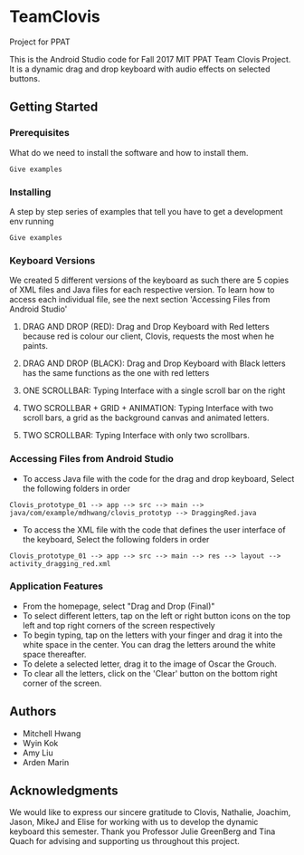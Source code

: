 # TeamClovis
Project for PPAT

This is the Android Studio code for Fall 2017 MIT PPAT Team Clovis Project. It is a dynamic drag and drop keyboard with audio effects on selected buttons. 

## Getting Started

### Prerequisites 
What do we need to install the software and how to install them. 
```
Give examples
```

### Installing 
A step by step series of examples that tell you have to get a development env running

```
Give examples
```

### Keyboard Versions
We created 5 different versions of the keyboard as such there are 5 copies of XML files and Java files for each respective version. To learn how to access each individual file, see the next section 'Accessing Files from Android Studio'

1. DRAG AND DROP (RED): Drag and Drop Keyboard with Red letters because red is colour our client, Clovis, requests the most when he paints. 

2. DRAG AND DROP (BLACK): Drag and Drop Keyboard with Black letters has the same functions as the one with red letters

3. ONE SCROLLBAR: Typing Interface with a single scroll bar on the right

4. TWO SCROLLBAR + GRID + ANIMATION: Typing Interface with two scroll bars, a grid as the background canvas and animated letters. 

5. TWO SCROLLBAR: Typing Interface with only two scrollbars. 


### Accessing Files from Android Studio
* To access Java file with the code for the drag and drop keyboard, Select the following folders in order
```
Clovis_prototype_01 --> app --> src --> main --> java/com/example/mdhwang/clovis_prototyp --> DraggingRed.java 
```

* To access the XML file with the code that defines the user interface of the keyboard, Select the following folders in order
```
Clovis_prototype_01 --> app --> src --> main --> res --> layout --> activity_dragging_red.xml
```

### Application Features 
* From the homepage, select "Drag and Drop (Final)"
* To select different letters, tap on the left or right button icons on the top left and top right corners of the screen respectively
* To begin typing, tap on the letters with your finger and drag it into the white space in the center. You can drag the letters around the white space thereafter. 
* To delete a selected letter, drag it to the image of Oscar the Grouch. 
* To clear all the letters, click on the 'Clear' button on the bottom right corner of the screen. 

## Authors
* Mitchell Hwang 
* Wyin Kok
* Amy Liu 
* Arden Marin

## Acknowledgments
We would like to express our sincere gratitude to Clovis, Nathalie, Joachim, Jason, MikeJ and Elise for working with us to develop the dynamic keyboard this semester. Thank you Professor Julie GreenBerg and Tina Quach for advising and supporting us throughout this project. 